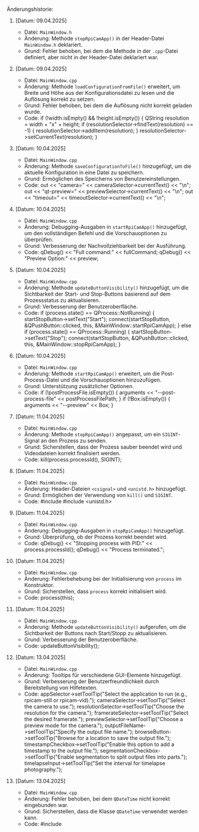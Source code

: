 Änderungshistorie:

1. [Datum: 09.04.2025]
   - Datei: `MainWindow.h`
   - Änderung: Methode `stopRpiCamApp()` in der Header-Datei `MainWindow.h` deklariert.
   - Grund: Fehler behoben, bei dem die Methode in der `.cpp`-Datei definiert, aber nicht in der Header-Datei deklariert war.

2. [Datum: 09.04.2025]
   - Datei: `MainWindow.cpp`
   - Änderung: Methode `loadConfigurationFromFile()` erweitert, um Breite und Höhe aus der Konfigurationsdatei zu lesen und die Auflösung korrekt zu setzen.
   - Grund: Fehler behoben, bei dem die Auflösung nicht korrekt geladen wurde.
   - Code:
     if (!width.isEmpty() && !height.isEmpty()) {
         QString resolution = width + "x" + height;
         if (resolutionSelector->findText(resolution) == -1) {
             resolutionSelector->addItem(resolution);
         }
         resolutionSelector->setCurrentText(resolution);
     }

3. [Datum: 10.04.2025]
   - Datei: `MainWindow.cpp`
   - Änderung: Methode `saveConfigurationToFile()` hinzugefügt, um die aktuelle Konfiguration in eine Datei zu speichern.
   - Grund: Ermöglichen des Speicherns von Benutzereinstellungen.
   - Code:
     out << "camera=" << cameraSelector->currentText() << "\n";
     out << "qt-preview=" << previewSelector->currentText() << "\n";
     out << "timeout=" << timeoutSelector->currentText() << "\n";

4. [Datum: 10.04.2025]
   - Datei: `MainWindow.cpp`
   - Änderung: Debugging-Ausgaben in `startRpiCamApp()` hinzugefügt, um den vollständigen Befehl und die Vorschauoptionen zu überprüfen.
   - Grund: Verbesserung der Nachvollziehbarkeit bei der Ausführung.
   - Code:
     qDebug() << "Full command:" << fullCommand;
     qDebug() << "Preview Option:" << preview;

5. [Datum: 10.04.2025]
   - Datei: `MainWindow.cpp`
   - Änderung: Methode `updateButtonVisibility()` hinzugefügt, um die Sichtbarkeit der Start- und Stop-Buttons basierend auf dem Prozessstatus zu aktualisieren.
   - Grund: Verbesserung der Benutzeroberfläche.
   - Code:
     if (process.state() == QProcess::NotRunning) {
         startStopButton->setText("Start");
         connect(startStopButton, &QPushButton::clicked, this, &MainWindow::startRpiCamApp);
     } else if (process.state() == QProcess::Running) {
         startStopButton->setText("Stop");
         connect(startStopButton, &QPushButton::clicked, this, &MainWindow::stopRpiCamApp);
     }

6. [Datum: 10.04.2025]
   - Datei: `MainWindow.cpp`
   - Änderung: Methode `startRpiCamApp()` erweitert, um die Post-Process-Datei und die Vorschauoptionen hinzuzufügen.
   - Grund: Unterstützung zusätzlicher Optionen.
   - Code:
     if (!postProcessFile.isEmpty()) {
         arguments << "--post-process-file" << postProcessFilePath;
     }
     if (!Box.isEmpty()) {
         arguments << "--preview" << Box;
     }

7. [Datum: 11.04.2025]
   - Datei: `MainWindow.cpp`
   - Änderung: Methode `stopRpiCamApp()` angepasst, um ein `SIGINT`-Signal an den Prozess zu senden.
   - Grund: Sicherstellen, dass der Prozess sauber beendet wird und Videodateien korrekt finalisiert werden.
   - Code:
     kill(process.processId(), SIGINT);

8. [Datum: 11.04.2025]
   - Datei: `MainWindow.cpp`
   - Änderung: Header-Dateien `<csignal>` und `<unistd.h>` hinzugefügt.
   - Grund: Ermöglichen der Verwendung von `kill()` und `SIGINT`.
   - Code:
     #include <csignal>
     #include <unistd.h>

9. [Datum: 11.04.2025]
   - Datei: `MainWindow.cpp`
   - Änderung: Debugging-Ausgaben in `stopRpiCamApp()` hinzugefügt.
   - Grund: Überprüfung, ob der Prozess korrekt beendet wird.
   - Code:
     qDebug() << "Stopping process with PID:" << process.processId();
     qDebug() << "Process terminated.";

10. [Datum: 11.04.2025]
    - Datei: `MainWindow.cpp`
    - Änderung: Fehlerbehebung bei der Initialisierung von `process` im Konstruktor.
    - Grund: Sicherstellen, dass `process` korrekt initialisiert wird.
    - Code:
      process(this);

11. [Datum: 11.04.2025]
    - Datei: `MainWindow.cpp`
    - Änderung: Methode `updateButtonVisibility()` aufgerufen, um die Sichtbarkeit der Buttons nach Start/Stopp zu aktualisieren.
    - Grund: Verbesserung der Benutzeroberfläche.
    - Code:
      updateButtonVisibility();

12. [Datum: 13.04.2025]
    - Datei: `MainWindow.cpp`
    - Änderung: Tooltips für verschiedene GUI-Elemente hinzugefügt.
    - Grund: Verbesserung der Benutzerfreundlichkeit durch Bereitstellung von Hilfetexten.
    - Code:
      appSelector->setToolTip("Select the application to run (e.g., rpicam-still or rpicam-vid).");
      cameraSelector->setToolTip("Select the camera to use.");
      resolutionSelector->setToolTip("Choose the resolution for the camera.");
      framerateSelector->setToolTip("Select the desired framerate.");
      previewSelector->setToolTip("Choose a preview mode for the camera.");
      outputFileName->setToolTip("Specify the output file name.");
      browseButton->setToolTip("Browse for a location to save the output file.");
      timestampCheckbox->setToolTip("Enable this option to add a timestamp to the output file.");
      segmentationCheckbox->setToolTip("Enable segmentation to split output files into parts.");
      timelapseInput->setToolTip("Set the interval for timelapse photography.");

13. [Datum: 13.04.2025]
    - Datei: `MainWindow.cpp`
    - Änderung: Fehler behoben, bei dem `QDateTime` nicht korrekt eingebunden war.
    - Grund: Sicherstellen, dass die Klasse `QDateTime` verwendet werden kann.
    - Code:
      #include <QDateTime>